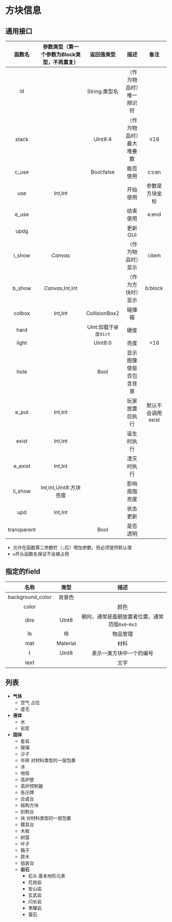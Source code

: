 # 方块信息
## 通用接口
|函数名|参数类型（第一个参数为Block类型，不再重复）|返回值类型|描述|备注|
|:-:|:-:|:-:|:-:|:-:|
|id||String:类型名|（作为物品时）唯一辨识符||
|stack||UInt8:4|（作为物品时）最大堆叠数|≤16|
|c_use||Bool:false|能否使用|c:can|
|use|Int,Int||开始使用|参数是方块坐标|
|e_use|||结束使用|e:end|
|updg|||更新GUI||
|i_show|*Canvas*||（作为物品时）显示|i:item|
|b_show|*Canvas*,Int,Int||（作为方块时）显示|b:block|
|colbox|Int,Int|CollisionBox2|碰撞箱||
|hard||UInt:加载于`硬度dict`|硬度||
|light||UInt8:0|亮度|<16|
|hole||Bool|显示图像使是否包含背景||
|e_put|Int,Int||玩家放置后执行|默认不会调用exist|
|exist|Int,Int||诞生时执行||
|e_exist|Int,Int||湮灭时执行||
|li_show|Int,Int,UInt8:方块亮度||影响周围亮度||
|upd|Int,Int||状态更新||
|transparent||Bool|是否透明||

* 允许在函数第二参数栏（`;`后）增加参数，但必须提供默认值
* `w`开头函数名保证不会被占用

## 指定的field
|名称|类型|描述|
|:-:|:-:|:-:|
|background_color|背景色|
|color||颜色|
|dire|UInt8|朝向，通常是面朝放置者位置，通常范围`0x0~0x3`|
|ib|IB|物品管理|
|mat|Material|材料|
|t|UInt8|表示一类方块中一个的编号|
|text||文字|

## 列表
* **气体**
	+ 空气 占位
	+ 虚无
* **液体**
	+ 水
	+ 岩浆
* **固体**
	+ 星岩
	+ 玻璃
	+ 沙子
	+ 半砖 对材料类型的一层包裹
	+ 冰
	+ 地毯
	+ 高炉壁
	+ 高炉控制器
	+ 告示牌
	+ 合成台
	+ 结构方块
	+ 刻制台
	+ 块 对材料类型的一层包裹
	+ 模具台
	+ 木板
	+ 树苗
	+ 叶子
	+ 箱子
	+ 原木
	+ 组装台
	* **岩石**
		+ 石头 基本地形元素
		+ 花岗岩
		+ 安山岩
		+ 玄武岩
		+ 闪长岩
		+ 黑曜岩
		+ 萤石
